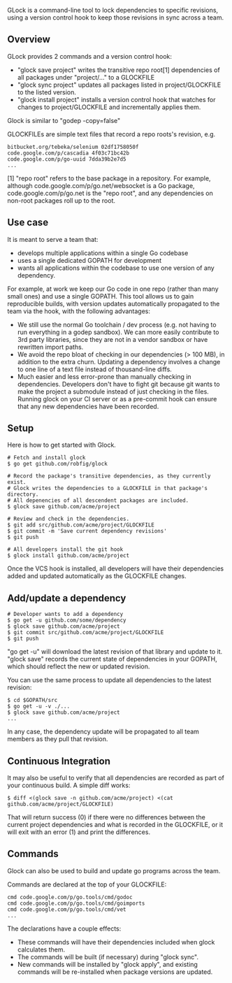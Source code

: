 GLock is a command-line tool to lock dependencies to specific revisions, using a
version control hook to keep those revisions in sync across a team.

## Overview

GLock provides 2 commands and a version control hook:

* "glock save project" writes the transitive repo root[1] dependencies of all packages under "project/..." to a GLOCKFILE
* "glock sync project" updates all packages listed in project/GLOCKFILE to the listed version.
* "glock install project" installs a version control hook that watches for changes to project/GLOCKFILE and incrementally applies them.

Glock is similar to "godep -copy=false"

GLOCKFILEs are simple text files that record a repo roots's revision, e.g.

```
bitbucket.org/tebeka/selenium 02df1758050f
code.google.com/p/cascadia 4f03c71bc42b
code.google.com/p/go-uuid 7dda39b2e7d5
...
```

[1] "repo root" refers to the base package in a repository.  For example, although code.google.com/p/go.net/websocket is a Go package, code.google.com/p/go.net is the "repo root", and any dependencies on non-root packages roll up to the root.

## Use case

It is meant to serve a team that:

* develops multiple applications within a single Go codebase
* uses a single dedicated GOPATH for development
* wants all applications within the codebase to use one version of any dependency.

For example, at work we keep our Go code in one repo (rather than many small ones) and use a single GOPATH.  This tool allows us to gain reproducible builds, with version updates automatically propagated to the team via the hook, with the following advantages:

* We still use the normal Go toolchain / dev process (e.g. not having to run everything in a godep sandbox).  We can more easily contribute to 3rd party libraries, since they are not in a vendor sandbox or have rewritten import paths.
* We avoid the repo bloat of checking in our dependencies (> 100 MB), in addition to the extra churn.  Updating a dependency involves a change to one line of a text file instead of thousand-line diffs.
* Much easier and less error-prone than manually checking in dependencies.  Developers don't have to fight git because git wants to make the project a submodule instead of just checking in the files.  Running glock on your CI server or as a pre-commit hook can ensure that any new dependencies have been recorded.

## Setup

Here is how to get started with Glock.

```
# Fetch and install glock
$ go get github.com/robfig/glock

# Record the package's transitive dependencies, as they currently exist.
# Glock writes the dependencies to a GLOCKFILE in that package's directory.
# All depenencies of all descendent packages are included.
$ glock save github.com/acme/project

# Review and check in the dependencies.
$ git add src/github.com/acme/project/GLOCKFILE
$ git commit -m 'Save current dependency revisions'
$ git push

# All developers install the git hook
$ glock install github.com/acme/project
```

Once the VCS hook is installed, all developers will have their dependencies
added and updated automatically as the GLOCKFILE changes.

## Add/update a dependency

```
# Developer wants to add a dependency
$ go get -u github.com/some/dependency
$ glock save github.com/acme/project
$ git commit src/github.com/acme/project/GLOCKFILE
$ git push
```

"go get -u" will download the latest revision of that library and update to it.  "glock save" records the current state of dependencies in your GOPATH, which should reflect the new or updated revision.

You can use the same process to update all dependencies to the latest revision:
```
$ cd $GOPATH/src
$ go get -u -v ./...
$ glock save github.com/acme/project
...
```

In any case, the dependency update will be propagated to all team members as they pull that
revision.

## Continuous Integration

It may also be useful to verify that all dependencies are recorded as part of your continuous build.  A simple diff works:

```
$ diff <(glock save -n github.com/acme/project) <(cat github.com/acme/project/GLOCKFILE)
```

That will return success (0) if there were no differences between the current project dependencies and what is recorded in the GLOCKFILE, or it will exit with an error (1) and print the differences.

## Commands

Glock can also be used to build and update go programs across the team.

Commands are declared at the top of your GLOCKFILE:

```
cmd code.google.com/p/go.tools/cmd/godoc
cmd code.google.com/p/go.tools/cmd/goimports
cmd code.google.com/p/go.tools/cmd/vet
...
```

The declarations have a couple effects:

* These commands will have their dependencies included when glock calculates them.
* The commands will be built (if necessary) during "glock sync".
* New commands will be installed by "glock apply", and existing commands will be
  re-installed when package versions are updated.
